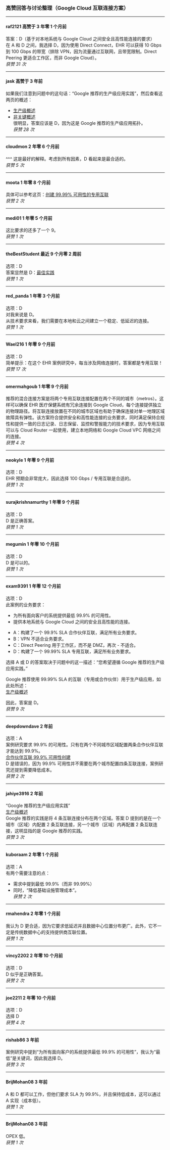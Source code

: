 ### 高赞回答与讨论整理（Google Cloud 互联连接方案）

---

#### raf2121 高赞于 3 年零 1 个月前    
答案：D（基于对本地系统与 Google Cloud 之间安全且高性能连接的要求）    
在 A 和 D 之间，我选择 D，因为使用 Direct Connect，EHR 可以获得 10 Gbps 到 100 Gbps 的带宽（排除 VPN，因为流量通过互联网，且带宽限制。Direct Peering 更适合工作区，而非 Google Cloud）。  
*获赞 31 次*

---

#### jask 高赞于 3 年前    
如果我们注意到问题中的这句话：“Google 推荐的生产级应用实践”，然后查看这两页的概述：  
- [生产级概述](https://cloud.google.com/network-connectivity/docs/interconnect/tutorials/production-level-overview)  
- [非关键概述](https://cloud.google.com/network-connectivity/docs/interconnect/tutorials/non-critical-overview)    
很明显，答案应该是 D，因为这是 Google 推荐的生产级应用拓扑。  
*获赞 28 次*

---

#### cloudmon 2 年零 6 个月前  
^^^ 这是最好的解释。考虑到所有因素，D 看起来是最合适的。  
*获赞 5 次*

---

#### moota 1 年零 8 个月前    
具体可以参考这页：[创建 99.99% 可用性的专用互联](https://cloud.google.com/network-connectivity/docs/interconnect/tutorials/dedicated-creating-9999-availability)  
*获赞 2 次*

---

#### medi01 1 年零 5 个月前    
这比要求的还多了一个 9。  
*获赞 1 次*

---

#### theBestStudent 最近 9 个月零 2 周前    
选项：D    
答案显然是 D：[最佳实践](https://cloud.google.com/network-connectivity/docs/interconnect/concepts/best-practices#scenarios)  
*获赞 1 次*

---

#### red_panda 1 年零 3 个月前    
选项：D    
对我来说是 D。    
从技术要求来看，我们需要在本地和云之间建立一个稳定、低延迟的连接。  
*获赞 1 次*

---

#### Wael216 1 年零 9 个月前    
选项：D    
简单提示：在这个 EHR 案例研究中，每当涉及网络连接时，答案都是专用互联！  
*获赞 17 次*

---

#### omermahgoub 1 年零 9 个月前    
推荐的混合连接方案是将两个专用互联连接配置在两个不同的城市（metros）。这样可以确保 EHR 医疗保健系统有冗余连接到 Google Cloud，每个连接提供独立的物理路径。将互联连接放置在不同的城市区域也有助于确保连接对单一地理区域故障具有弹性。该方案符合提供安全和高性能连接的业务要求，同时满足保持合规性和提供一致的日志记录、日志保留、监控和警报能力的技术要求，因为专用互联可以与 Cloud Router 一起使用，建立本地网络和 Google Cloud VPC 网络之间的连接。  
*获赞 4 次*

---

#### neokyle 1 年零 9 个月前    
选项：D    
EHR 预期会非常庞大，因此选择 100 Gbps / 专用互联是合适的。  
*获赞 1 次*

---

#### surajkrishnamurthy 1 年零 9 个月前    
选项：D    
D 是正确答案。  
*获赞 1 次*

---

#### megumin 1 年零 10 个月前    
选项：D    
D 是可以的。  
*获赞 1 次*

---

#### exam9391 1 年零 12 个月前    
选项：D    
此案例的业务要求：

* 为所有面向客户的系统提供最低 99.9% 的可用性。
* 提供本地系统与 Google Cloud 之间的安全且高性能的连接。

- A：构建了一个 99.9% SLA 合作伙伴互联，满足所有业务要求。
- B：VPN 不适合业务要求。
- C：Direct Peering 用于工作区，而不是 DMZ，再次 - 不适合。
- D：构建了一个 99.99% SLA 专用互联，满足所有业务要求。
  
选择 A 或 D 的答案取决于问题中的这一描述：“您希望遵循 Google 推荐的生产级应用实践。”
  
Google 推荐使用 99.99% SLA 的互联（专用或合作伙伴）用于生产级应用，如此处所述：  
[生产级概述](https://cloud.google.com/network-connectivity/docs/interconnect/tutorials/production-level-overview)
  
因此，答案是 D。  
*获赞 9 次*

---

#### deepdowndave 2 年前    
选项：A    
案例研究要求 99.9% 的可用性。只有在两个不同城市区域配置两条合作伙伴互联才能达到 99.9%。  
[合作伙伴互联 99.9% 可用性创建](https://cloud.google.com/network-connectivity/docs/interconnect/tutorials/partner-creating-999-availability)    
D 是错误的，因为 99.9% 可用性并不需要在两个城市配置四条互联连接，案例研究还提到需要降低成本。  
*获赞 2 次*

---

#### jahiye3916 2 年前  
“Google 推荐的生产级应用实践”  
[生产级概述](https://cloud.google.com/network-connectivity/docs/interconnect/tutorials/production-level-overview)    
Google 推荐的实践是将 4 条互联连接分布在两个区域。答案 D 提到的是在一个城市（区域）内配置 2 条互联连接，另一个城市（区域）内再配置 2 条互联连接，这明显指的是 Google 推荐的实践。  
*获赞 3 次*

---

#### kuboraam 2 年零 1 个月前    
选项：A    
有两个需要注意的点：  
- 需求中提到最低 99.9%（而非 99.99%）
- 同时，“降低基础设施管理成本”。  
*获赞 2 次*

---

#### rmahendra 2 年零 1 个月前    
我认为 D 更合适，因为它要求低延迟并且数据中心位置分布更广。此外，它不一定是传统数据中心的支持提供商互联位置。  
*获赞 1 次*

---

#### vincy2202 2 年零 10 个月前    
选项：D    
D 似乎是正确答案。  
*获赞 2 次*

---

#### joe2211 2 年零 10 个月前    
选项：D    
选择 D  
*获赞 4 次*

---

#### rishab86 3 年前    
案例研究中提到“为所有面向客户的系统提供最低 99.9% 的可用性”，我认为“最低”是关键词，因此我选择 D。  
*获赞 3 次*

---

#### BrijMohan08 3 年前    
A 和 D 都可以工作，但他们要求 SLA 为 99.9%，并且保持低成本，这可以通过 A 实现（成本低）。  
*获赞 1 次*

---

#### BrijMohan08 3 年前    
OPEX 低。  
*获赞 1 次*
